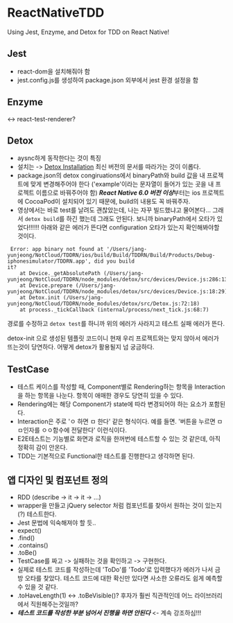 # ReactNativeTDD

Using Jest, Enzyme, and Detox for TDD on React Native!

## Jest

- react-dom을 설치해줘야 함
- jest.config.js를 생성하여 package.json 외부에서 jest 환경 설정을 함

## Enzyme

<-> react-test-renderer?

## Detox

- aysnc하게 동작한다는 것이 특징
- 설치는 -> [Detox Installation](https://github.com/wix/Detox/blob/master/docs/Introduction.GettingStarted.md) 최신 버전의 문서를 따라가는 것이 이롭다.
- package.json의 detox congiruations에서 binaryPath와 build 값을 내 프로젝트에 맞게 변경해주어야 한다 ('example'이라는 문자열이 들어가 있는 곳을 내 프로젝트 이름으로 바꿔주어야 함) ***React Native 6.0 버전 이상***부터는 ios 프로젝트에 CocoaPod이 설치되어 있기 때문에, build의 내용도 꼭 바꿔주자.
- 영상에서는 바로 test를 날려도 괜찮았는데, 나는 자꾸 빌드했냐고 물어본다... 그래서 `detox build`를 하긴 했는데 그래도 안된다. 보니까 binaryPath에서 오타가 있었다!!!!!! 아래와 같은 에러가 뜬다면 configuration 오타가 있는지 확인해봐야할 것이다.

```linux
 Error: app binary not found at '/Users/jang-yunjeong/NotCloud/TDDRN/ios/build/Build/TDDRN/Build/Products/Debug-iphonesimulator/TDDRN.app', did you build
it?
    at Device._getAbsolutePath (/Users/jang-yunjeong/NotCloud/TDDRN/node_modules/detox/src/devices/Device.js:286:13)
    at Device.prepare (/Users/jang-yunjeong/NotCloud/TDDRN/node_modules/detox/src/devices/Device.js:18:29)
    at Detox.init (/Users/jang-yunjeong/NotCloud/TDDRN/node_modules/detox/src/Detox.js:72:18)
    at process._tickCallback (internal/process/next_tick.js:68:7)
```

경로를 수정하고 `detox test`를 하니까 위의 에러가 사라지고 테스트 실패 에러가 뜬다.

detox-init 으로 생성된 템플릿 코드이니 현재 우리 프로젝트와는 맞지 않아서 에러가 뜨는것이 당연하다. 어떻게 detox가 활용될지 넘 궁금하다.

## TestCase

- 테스트 케이스를 작성할 때, Component별로 Rendering하는 항목을 Interaction을 하는 항목을 나눈다. 항목이 애매한 경우도 당연히 있을 수 있다.
- Rendering에는 해당 Component가 state에 따라 변경되어야 하는 요소가 포함된다.
- Interaction은 주로 'ㅇ 하면 ㅁ 한다' 같은 형식이다. 예를 들면. '버튼을 누르면 ㅁㅁ인자를 ㅇㅇ함수에 전달한다' 이런식이다.
- E2E테스트는 기능별로 화면과 로직을 한꺼번에 테스트할 수 있는 것 같은데, 아직 정확히 감이 안온다.
- TDD는 기본적으로 Functional한 테스트를 진행한다고 생각하면 된다.

## 앱 디자인 및 컴포넌트 정의

- RDD (describe -> it -> it -> ...)
- wrapper을 만들고 jQuery selector 처럼 컴포넌트를 찾아서 원하는 것이 있는지(?) 테스트한다.
- Jest 문법에 익숙해져야 할 듯..
- expect()
- .find()
- .contains()
- .toBe()
- TestCase를 짜고 -> 실패하는 것을 확인하고 -> 구현한다.
- 실제로 테스트 코드를 작성하는데 'ToDo'를 'Todo'로 입력했다가 에러가 나서 금방 오타를 찾았다. 테스트 코드에 대한 확신만 있다면 사소한 오류라도 쉽게 예측할 수 있을 것 같다.
- .toHaveLength(1) <-> .toBeVisible()? 후자가 훨씬 직관적인데 어느 라이브러리에서 직원해주는것일까?
- ***테스트 코드를 작성한 부분 넘어서 진행을 하면 안된다*** <- 계속 강조하심!!!
